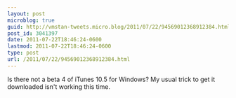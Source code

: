 ```yaml
---
layout: post
microblog: true
guid: http://vmstan-tweets.micro.blog/2011/07/22/94569012368912384.html
post_id: 3041397
date: 2011-07-22T18:46:24-0600
lastmod: 2011-07-22T18:46:24-0600
type: post
url: /2011/07/22/94569012368912384.html
---
```

Is there not a beta 4 of iTunes 10.5 for Windows? My usual trick to get it downloaded isn't working this time.
